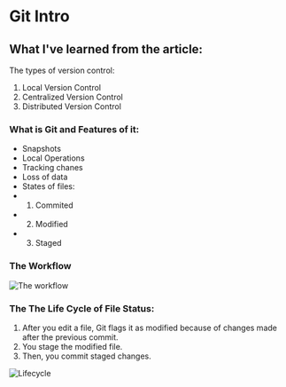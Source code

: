 # Git Intro 
## What I've learned from the article:
The types of version control:
1. Local Version Control
2. Centralized Version Control
3. Distributed Version Control

### What is Git and Features of it:
* Snapshots
* Local Operations
* Tracking chanes
* Loss of data
* States of files:
* 1. Commited
* 2. Modified
* 3. Staged

### The Workflow
![The workflow](https://blog.udemy.com/wp-content/uploads/2015/08/image036.png)

### The The Life Cycle of File Status:
1. After you edit a file, Git flags it as modified because of changes made after the previous commit.
2. You stage the modified file.
3. Then, you commit staged changes.

![Lifecycle](https://blog.udemy.com/wp-content/uploads/2015/08/image006.png)
